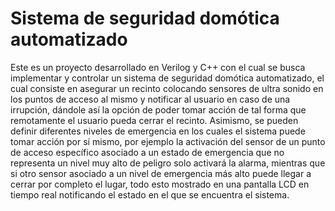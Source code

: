 # Sistema de seguridad domótica automatizado

Este es un proyecto desarrollado en Verilog y C++ con el cual se busca implementar y controlar 
un sistema de seguridad domótica automatizado, el cual consiste en asegurar un recinto colocando 
sensores de ultra sonido en los puntos de acceso al mismo y notificar al usuario en caso de una 
irrupción, dándole así la opción de poder tomar acción de tal forma que remotamente el usuario
 pueda cerrar el recinto. Asimismo, se pueden definir diferentes niveles de emergencia en los 
cuales el sistema puede tomar acción por sí mismo, por ejemplo la activación del sensor de un punto 
de acceso específico asociado a un estado de emergencia que no representa un nivel muy alto de 
peligro solo activará la alarma, mientras que si otro sensor asociado a un nivel de emergencia más
 alto puede llegar a cerrar por completo el lugar, todo esto mostrado en una pantalla LCD en tiempo 
real notificando el estado en el que se encuentra el sistema. 